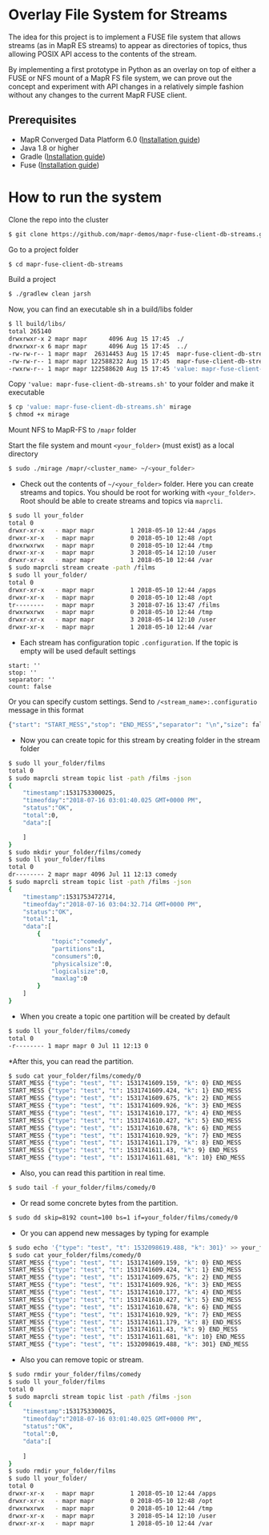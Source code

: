 # Overlay File System for Streams

The idea for this project is to implement a FUSE file system that
allows streams (as in MapR ES streams) to appear as directories of
topics, thus allowing POSIX API access to the contents of the stream.

By implementing a first prototype in Python as an overlay on top of
either a FUSE or NFS mount of a MapR FS file system, we can prove out
the concept and experiment with API changes in a relatively simple
fashion without any changes to the current MapR FUSE client.

## Prerequisites

* MapR Converged Data Platform 6.0 ([Installation guide](https://maprdocs.mapr.com/home/AdvancedInstallation/c_get_started_install.html))
* Java 1.8 or higher
* Gradle ([Installation guide](https://docs.gradle.org/current/userguide/installation.html))
* Fuse ([Installation guide](https://github.com/SerCeMan/jnr-fuse/blob/master/INSTALLATION.md))

# How to run the system

Clone the repo into the cluster

```bash
$ git clone https://github.com/mapr-demos/mapr-fuse-client-db-streams.git
```

Go to a project folder

```bash
$ cd mapr-fuse-client-db-streams
```

Build a project

```bash
$ ./gradlew clean jarsh
```

Now, you can find an executable sh in a build/libs folder

```bash
$ ll build/libs/
total 265140
drwxrwxr-x 2 mapr mapr      4096 Aug 15 17:45  ./
drwxrwxr-x 6 mapr mapr      4096 Aug 15 17:45  ../
-rw-rw-r-- 1 mapr mapr  26314453 Aug 15 17:45  mapr-fuse-client-db-streams-1.0-SNAPSHOT.jar
-rw-rw-r-- 1 mapr mapr 122588232 Aug 15 17:45  mapr-fuse-client-db-streams-execjar-1.0-SNAPSHOT.jar
-rwxrw-r-- 1 mapr mapr 122588620 Aug 15 17:45 'value: mapr-fuse-client-db-streams.sh'*
```

Copy `'value: mapr-fuse-client-db-streams.sh'` to your folder and make it executable

```bash
$ cp 'value: mapr-fuse-client-db-streams.sh' mirage
$ chmod +x mirage
```

Mount NFS to MapR-FS to `/mapr` folder

Start the file system and mount `<your_folder>` (must exist) as a local directory

```bash
$ sudo ./mirage /mapr/<cluster_name> ~/<your_folder>
```

* Check out the contents of `~/<your_folder>` folder. Here you can create streams and topics. You should be root for working with `<your_folder>`. Root should be able to create streams and topics via `maprcli`.

```bash
$ sudo ll your_folder
total 0
drwxr-xr-x   - mapr mapr          1 2018-05-10 12:44 /apps
drwxr-xr-x   - mapr mapr          0 2018-05-10 12:48 /opt
drwxrwxrwx   - mapr mapr          0 2018-05-10 12:44 /tmp
drwxr-xr-x   - mapr mapr          3 2018-05-14 12:10 /user
drwxr-xr-x   - mapr mapr          1 2018-05-10 12:44 /var
$ sudo maprcli stream create -path /films
$ sudo ll your_folder/
total 0
drwxr-xr-x   - mapr mapr          1 2018-05-10 12:44 /apps
drwxr-xr-x   - mapr mapr          0 2018-05-10 12:48 /opt
tr--------   - mapr mapr          3 2018-07-16 13:47 /films
drwxrwxrwx   - mapr mapr          0 2018-05-10 12:44 /tmp
drwxr-xr-x   - mapr mapr          3 2018-05-14 12:10 /user
drwxr-xr-x   - mapr mapr          1 2018-05-10 12:44 /var
```
* Each stream has configuration topic `.configuration`. If the topic is empty will be used default settings

```
start: ''
stop: ''
separator: ''
count: false
```

Or you can specify custom settings. Send to `/<stream_name>:.configuratio` message in this format
```bash
{"start": "START_MESS","stop": "END_MESS","separator": "\n","size": false}
```

* Now you can create topic for this stream by creating folder in the stream folder

```bash
$ sudo ll your_folder/films
total 0
$ sudo maprcli stream topic list -path /films -json
{
	"timestamp":1531753300025,
	"timeofday":"2018-07-16 03:01:40.025 GMT+0000 PM",
	"status":"OK",
	"total":0,
	"data":[

	]
}
$ sudo mkdir your_folder/films/comedy
$ sudo ll your_folder/films
total 0
dr-------- 2 mapr mapr 4096 Jul 11 12:13 comedy
$ sudo maprcli stream topic list -path /films -json
{
	"timestamp":1531753472714,
	"timeofday":"2018-07-16 03:04:32.714 GMT+0000 PM",
	"status":"OK",
	"total":1,
	"data":[
		{
			"topic":"comedy",
			"partitions":1,
			"consumers":0,
			"physicalsize":0,
			"logicalsize":0,
			"maxlag":0
		}
	]
}
```

* When you create a topic one partition will be created by default

```bash
$ sudo ll your_folder/films/comedy
total 0
-r-------- 1 mapr mapr 0 Jul 11 12:13 0
```

*After this, you can read the partition. 

```bash
$ sudo cat your_folder/films/comedy/0
START_MESS {"type": "test", "t": 1531741609.159, "k": 0} END_MESS
START_MESS {"type": "test", "t": 1531741609.424, "k": 1} END_MESS
START_MESS {"type": "test", "t": 1531741609.675, "k": 2} END_MESS
START_MESS {"type": "test", "t": 1531741609.926, "k": 3} END_MESS
START_MESS {"type": "test", "t": 1531741610.177, "k": 4} END_MESS
START_MESS {"type": "test", "t": 1531741610.427, "k": 5} END_MESS
START_MESS {"type": "test", "t": 1531741610.678, "k": 6} END_MESS
START_MESS {"type": "test", "t": 1531741610.929, "k": 7} END_MESS
START_MESS {"type": "test", "t": 1531741611.179, "k": 8} END_MESS
START_MESS {"type": "test", "t": 1531741611.43, "k": 9} END_MESS
START_MESS {"type": "test", "t": 1531741611.681, "k": 10} END_MESS
```

* Also, you can read this partition in real time.

```bash
$ sudo tail -f your_folder/films/comedy/0
```

* Or read some concrete bytes from the partition.

```bash
$ sudo dd skip=8192 count=100 bs=1 if=your_folder/films/comedy/0
```

* Or you can append new messages by typing for example

```bash
$ sudo echo '{"type": "test", "t": 1532098619.488, "k": 301}' >> your_folder/films/comedy/0
$ sudo cat your_folder/films/comedy/0
START_MESS {"type": "test", "t": 1531741609.159, "k": 0} END_MESS
START_MESS {"type": "test", "t": 1531741609.424, "k": 1} END_MESS
START_MESS {"type": "test", "t": 1531741609.675, "k": 2} END_MESS
START_MESS {"type": "test", "t": 1531741609.926, "k": 3} END_MESS
START_MESS {"type": "test", "t": 1531741610.177, "k": 4} END_MESS
START_MESS {"type": "test", "t": 1531741610.427, "k": 5} END_MESS
START_MESS {"type": "test", "t": 1531741610.678, "k": 6} END_MESS
START_MESS {"type": "test", "t": 1531741610.929, "k": 7} END_MESS
START_MESS {"type": "test", "t": 1531741611.179, "k": 8} END_MESS
START_MESS {"type": "test", "t": 1531741611.43, "k": 9} END_MESS
START_MESS {"type": "test", "t": 1531741611.681, "k": 10} END_MESS
START_MESS {"type": "test", "t": 1532098619.488, "k": 301} END_MESS
```

* Also you can remove topic or stream.

```bash
$ sudo rmdir your_folder/films/comedy
$ sudo ll your_folder/films
total 0
$ sudo maprcli stream topic list -path /films -json
{
  	"timestamp":1531753300025,
  	"timeofday":"2018-07-16 03:01:40.025 GMT+0000 PM",
  	"status":"OK",
  	"total":0,
  	"data":[
  
  	]
}
$ sudo rmdir your_folder/films
$ sudo ll your_folder/
total 0
drwxr-xr-x   - mapr mapr          1 2018-05-10 12:44 /apps
drwxr-xr-x   - mapr mapr          0 2018-05-10 12:48 /opt
drwxrwxrwx   - mapr mapr          0 2018-05-10 12:44 /tmp
drwxr-xr-x   - mapr mapr          3 2018-05-14 12:10 /user
drwxr-xr-x   - mapr mapr          1 2018-05-10 12:44 /var
```
